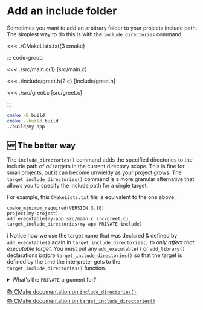 # Add an include folder

Sometimes you want to add an arbitrary folder to your projects include path. The simplest way to do this is with the `include_directories` command.

<<< ./CMakeLists.txt{3 cmake}

::: code-group

<<< ./src/main.c{1} [src/main.c]

<<< ./include/greet.h{2 c} [include/greet.h]

<<< ./src/greet.c [src/greet.c]

:::

```sh
cmake -B build
cmake --build build
./build/my-app
```

## 🆕 The better way

The `include_directories()` command adds the specified directories to the include path of _all_ targets in the current directory scope. This is fine for small projects, but it can become unwieldy as your project grows. The `target_include_directories()` command is a more granular alternative that allows you to specify the include path for a single target.

For example, this `CMakeLists.txt` file is equivalent to the one above:

```cmake{4}
cmake_minimum_required(VERSION 3.10)
project(my-project)
add_executable(my-app src/main.c src/greet.c)
target_include_directories(my-app PRIVATE include)
```

ℹ Notice how we use the target name that was declared & defined by `add_executable()` again in `target_include_directories()` to _only affect that executable target_. You must put any `add_executable()` or `add_library()` declarations _before_ `target_include_directories()` so that the target is defined by the time the interpreter gets to the `target_include_directories()` function.

<details><summary>What's the <code>PRIVATE</code> argument for?</summary>

It's a required argument. The enum options are `PUBLIC`, `PRIVATE`, and `INTERFACE`.

> The `INTERFACE`, `PUBLIC` and `PRIVATE` keywords are required to specify the scope of the following arguments. `PRIVATE` and `PUBLIC` items will populate the `INCLUDE_DIRECTORIES` property of `<target>`. `PUBLIC` and `INTERFACE` items will populate the `INTERFACE_INCLUDE_DIRECTORIES` property of `<target>`. The following arguments specify include directories.

</details>

[📚 CMake documentation on `include_directories()`](https://cmake.org/cmake/help/latest/command/include_directories.html) \
[📚 CMake documentation on `target_include_directories()`](https://cmake.org/cmake/help/latest/command/target_include_directories.html)
